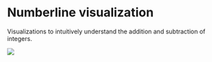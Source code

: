 # Numberline visualization

Visualizations to intuitively understand the addition and subtraction of integers.

<img align="center" src="https://s2.gifyu.com/images/final3.gif">
